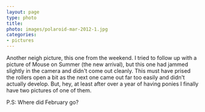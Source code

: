```yaml
---
layout: page
type: photo
title: 
photo: images/polaroid-mar-2012-1.jpg
categories: 
- pictures
---
```

Another neigh picture, this one from the weekend. I tried to follow up with a picture of Mouse on Summer (the new arrival), but this one had jammed slightly in the camera and didn't come out cleanly. This must have prised the rollers open a bit as the next one came out far too easily and didn't actually develop. But, hey, at least after over a year of having ponies I finally have two pictures of one of them.

P.S: Where did February go?
